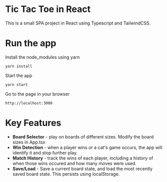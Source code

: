 # Tic Tac Toe in React

This is a small SPA project in React using Typescript and TailwindCSS.

# Run the app

Install the node_modules using yarn

`yarn install`

Start the app

`yarn start`

Go to the page in your browser

`http://localhost:3000`

# Key Features

-   **Board Selector** - play on boards of different sizes. Modify the board sizes in App.tsx
-   **Win Detection** - when a player wins or a cat's game occurs, the app will identify it and stop further play.
-   **Match History** - track the wins of each player, including a history of when those wins occured and how many moves were used.
-   **Save/Load** - Save a current board state, and load the most recently saved board state. This persists using localStorage.
